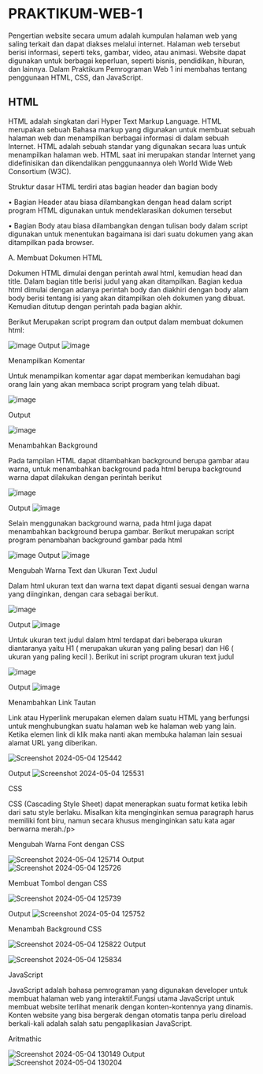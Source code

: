 # PRAKTIKUM-WEB-1
Pengertian website secara umum adalah kumpulan halaman web yang saling terkait dan dapat diakses melalui internet. Halaman web tersebut berisi informasi, seperti teks, gambar, video, atau animasi. Website dapat digunakan untuk berbagai keperluan, seperti bisnis, pendidikan, hiburan, dan lainnya. Dalam Praktikum Pemrograman Web 1 ini membahas tentang penggunaan HTML, CSS, dan JavaScript.
## HTML
HTML adalah singkatan dari Hyper Text Markup Language. 
HTML merupakan sebuah Bahasa markup yang digunakan untuk membuat sebuah halaman web dan menampilkan berbagai informasi di dalam sebuah Internet. HTML adalah sebuah standar yang digunakan secara luas untuk menampilkan halaman web. HTML saat ini merupakan standar Internet yang didefinisikan dan dikendalikan penggunaannya oleh World Wide Web Consortium (W3C).

<p>Struktur dasar HTML terdiri atas bagian header dan bagian body</p>
<p>•	Bagian Header atau biasa dilambangkan dengan head dalam script program HTML digunakan untuk mendeklarasikan dokumen tersebut</p>
<p>• Bagian Body atau biasa dilambangkan dengan tulisan body dalam script digunakan untuk menentukan bagaimana isi dari suatu dokumen yang akan ditampilkan pada browser.</p>
<p>A. Membuat Dokumen HTML</p>
<p>Dokumen HTML dimulai dengan perintah awal html, kemudian head dan title. Dalam bagian title berisi judul yang akan ditampilkan. Bagian kedua html dimulai dengan adanya perintah body dan diakhiri dengan body alam body berisi tentang isi yang akan ditampilkan oleh dokumen yang dibuat. Kemudian ditutup dengan perintah  pada bagian akhir.

Berikut Merupakan script program dan output dalam membuat dokumen html:</p>
![image](https://github.com/yunisetianingsih/PRAKTIKUM-WEB-1/assets/168643303/633949f3-6e53-4e4a-a602-b62575756f70)
Output
![image](https://github.com/yunisetianingsih/PRAKTIKUM-WEB-1/assets/168643303/254ef3ed-83ad-434b-9133-399f44c76dfc)


<p>Menampilkan Komentar</p>
<p>Untuk menampilkan komentar agar dapat memberikan kemudahan bagi orang lain yang akan membaca script program yang telah dibuat.</p>

![image](https://github.com/yunisetianingsih/PRAKTIKUM-WEB-1/assets/168643303/f6f5a7ab-2570-4478-9d75-cd598dcc3bfd)

Output

![image](https://github.com/yunisetianingsih/PRAKTIKUM-WEB-1/assets/168643303/d4f9c5db-12c6-4da2-b90c-f6042e025949)



<p>Menambahkan Background</p>
<p>Pada tampilan HTML dapat ditambahkan background berupa gambar atau warna, untuk menambahkan background pada html berupa background warna dapat dilakukan dengan perintah berikut</p>

![image](https://github.com/yunisetianingsih/PRAKTIKUM-WEB-1/assets/168643303/b71c0bff-73b3-4e99-ad0c-474615085f09)

Output
![image](https://github.com/yunisetianingsih/PRAKTIKUM-WEB-1/assets/168643303/614dabd0-e449-4973-aef3-7f251c2decab)

<p>Selain menggunakan background warna, pada html juga dapat menambahkan background berupa gambar. Berikut merupakan script program penambahan background gambar pada html</p>

![image](https://github.com/yunisetianingsih/PRAKTIKUM-WEB-1/assets/168643303/afbd4691-3a97-403b-8afb-e9cb4ef6e551)
Output
![image](https://github.com/yunisetianingsih/PRAKTIKUM-WEB-1/assets/168643303/3ad5c42c-0798-4217-8aca-a57b24af50e6)

<p>Mengubah Warna Text dan Ukuran Text Judul</p>
<p>Dalam html ukuran text dan warna text dapat diganti sesuai dengan warna yang diinginkan, dengan cara sebagai berikut.</p>

![image](https://github.com/yunisetianingsih/PRAKTIKUM-WEB-1/assets/168643303/baa78ee9-0f3a-4bc0-99c9-d32881b8e30c)

Output
![image](https://github.com/yunisetianingsih/PRAKTIKUM-WEB-1/assets/168643303/b13b47f1-8624-4a52-90e2-49a0792d7c32)

<p>Untuk ukuran text judul dalam html terdapat dari beberapa ukuran diantaranya yaitu H1 ( merupakan ukuran yang paling besar) dan H6 ( ukuran yang paling kecil ). Berikut ini script program ukuran text judul</p>

![image](https://github.com/yunisetianingsih/PRAKTIKUM-WEB-1/assets/168643303/8d26ff97-9445-4bcc-b983-f5230a1bcac1)

Output
![image](https://github.com/yunisetianingsih/PRAKTIKUM-WEB-1/assets/168643303/fad1be4d-7514-4116-900c-aebd1ba6ac8e)


<p>Menambahkan Link Tautan</p>
<p>Link atau Hyperlink merupakan elemen dalam suatu HTML yang berfungsi untuk menghubungkan suatu halaman web ke halaman web yang lain. Ketika elemen link di klik maka nanti akan membuka halaman lain sesuai alamat URL yang diberikan.</p>

![Screenshot 2024-05-04 125442](https://github.com/yunisetianingsih/PRAKTIKUM-WEB-1/assets/168643303/f2846a2a-5f21-48df-9b57-ab49692a9330)

Output
![Screenshot 2024-05-04 125531](https://github.com/yunisetianingsih/PRAKTIKUM-WEB-1/assets/168643303/99a748ec-f574-4314-973d-be09ba53e1ae)


<p>CSS</p>
<p>CSS (Cascading Style Sheet) dapat menerapkan suatu format ketika lebih
dari satu style berlaku. Misalkan kita menginginkan semua paragraph harus memiliki font biru, namun secara khusus menginginkan satu kata agar berwarna
merah./p>
<p>Mengubah Warna Font dengan CSS</p>

![Screenshot 2024-05-04 125714](https://github.com/yunisetianingsih/PRAKTIKUM-WEB-1/assets/168643303/9ff16507-a42e-451f-b6ae-e2ce166b5204)
 Output
 ![Screenshot 2024-05-04 125726](https://github.com/yunisetianingsih/PRAKTIKUM-WEB-1/assets/168643303/ef649d09-a1f5-4e9e-9788-b87855b824bd)

<p>Membuat Tombol dengan CSS</p>

![Screenshot 2024-05-04 125739](https://github.com/yunisetianingsih/PRAKTIKUM-WEB-1/assets/168643303/6ecaa4fd-b0ee-4ff8-aac2-c868991e6fc3)

Output
![Screenshot 2024-05-04 125752](https://github.com/yunisetianingsih/PRAKTIKUM-WEB-1/assets/168643303/7c79367e-6b5d-446f-951b-8e452188ea06)

<p>Menambah Background CSS</p>

![Screenshot 2024-05-04 125822](https://github.com/yunisetianingsih/PRAKTIKUM-WEB-1/assets/168643303/2244cd8e-68a8-4f7f-9c02-26b9aea1cbbc)
Output

![Screenshot 2024-05-04 125834](https://github.com/yunisetianingsih/PRAKTIKUM-WEB-1/assets/168643303/95321cee-f941-4485-93db-09a5a34ac9a1)

<p>JavaScript</p>
<p>JavaScript adalah bahasa pemrograman yang digunakan developer untuk membuat halaman web yang interaktif.Fungsi utama JavaScript untuk membuat website terlihat menarik dengan konten-kontennya yang dinamis. Konten website yang bisa bergerak dengan otomatis tanpa perlu direload berkali-kali adalah salah satu pengaplikasian JavaScript.</p>
<p>Aritmathic</p>

![Screenshot 2024-05-04 130149](https://github.com/yunisetianingsih/PRAKTIKUM-WEB-1/assets/168643303/cd76f593-1397-47b4-9cfa-aaae5f2b412f)
Output
![Screenshot 2024-05-04 130204](https://github.com/yunisetianingsih/PRAKTIKUM-WEB-1/assets/168643303/1f447a86-e5ee-4bc2-8c86-3c955353f65f)








   


